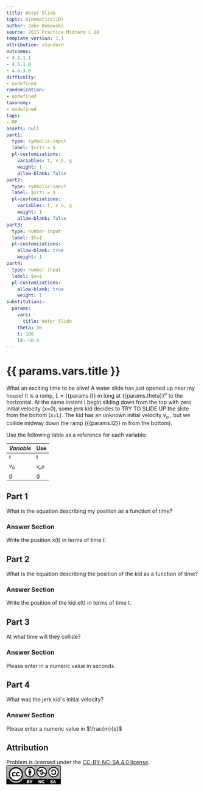 ```yaml
---
title: Water Slide
topic: Kinematics(1D)
author: Jake Bobowski
source: 2015 Practice Midterm 1 Q8
template_version: 1.1
attribution: standard
outcomes:
- 4.1.1.1
- 4.5.1.0
- 4.6.3.0
difficulty:
- undefined
randomization:
- undefined
taxonomy:
- undefined
tags:
- MP
assets: null
part1:
  type: symbolic-input
  label: $x(t) = $
  pl-customizations:
    variables: t, v_o, g
    weight: 1
    allow-blank: false
part2:
  type: symbolic-input
  label: $x(t) = $
  pl-customizations:
    variables: t, v_o, g
    weight: 1
    allow-blank: false
part3:
  type: number-input
  label: $t=$
  pl-customizations:
    allow-blank: true
    weight: 1
part4:
  type: number-input
  label: $v=$
  pl-customizations:
    allow-blank: true
    weight: 1
substitutions:
  params:
    vars:
      title: Water Slide
    theta: 30
    l: 100
    l2: 50.0
---
```

# {{ params.vars.title }}
What an exciting time to be alive! A water slide has just opened up near my house! It is a ramp, L = {{params.l}} m long at {{params.theta}}$^o$ to the horizontal.
At the same instant I begin sliding down from the top with zero initial velocity (x=0), some jerk kid decides to TRY TO SLIDE UP the slide from the bottom (x=L).
The kid has an unknown initial velocity $v_o$ , but we collide midway down the ramp ({{params.l2}} m from the bottom).

Use the following table as a reference for each variable:

| $Variable$ | Use   |
|----------|-------|
| $t$  | t  |
| $v_o$  | v_o  |
| $g$  | g  |

## Part 1

What is the equation describing my position as a function of time?

### Answer Section

Write the position x(t) in terms of time $t$.

## Part 2

What is the equation describing the position of the kid as a function of time?

### Answer Section

Write the position of the kid x(t) in terms of time t.

## Part 3

At what time will they collide?

### Answer Section

Please enter in a numeric value in seconds.

## Part 4

What was the jerk kid's initial velocity?

### Answer Section

Please enter a numeric value in $\frac{m}{s}$

## Attribution

Problem is licensed under the [CC-BY-NC-SA 4.0 license](https://creativecommons.org/licenses/by-nc-sa/4.0/).<br> ![The Creative Commons 4.0 license requiring attribution-BY, non-commercial-NC, and share-alike-SA license.](https://raw.githubusercontent.com/firasm/bits/master/by-nc-sa.png)